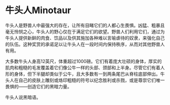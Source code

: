 # 牛头人Minotaur

牛头人是野兽人中最强大的存在，让所有目睹它们的人都心生畏惧。凶猛、粗暴且毫无怜悯之心，牛头人的野心仅在于满足它们的欲望。野兽人们利用它们，通过为牛头人提供新鲜的肉食、饮品以及供其施加各种难以言喻虐待的奴隶，来强化自己的队伍。这种奖赏的承诺足以让牛头人在一段时间内保持秩序，从而对其他野兽人有用。

大多数牛头人身高12英尺，体重超过1000磅。它们有着庞大壮硕的身体，厚实的肌肉和粗糙的毛发覆盖着它们像公牛一样的头部、颈部和上半身。尽管它们有着人形的身体，但下半腿却类似于公牛，且大多数有一到两条尾巴从脊柱底部伸出。牛头人在自己的皮肤上雕刻或烙印粗糙的符号以纪念胜利或杀戮，或是尊崇它们唯一畏惧的——创造它们的黑暗力量。

牛头人说黑暗语。
